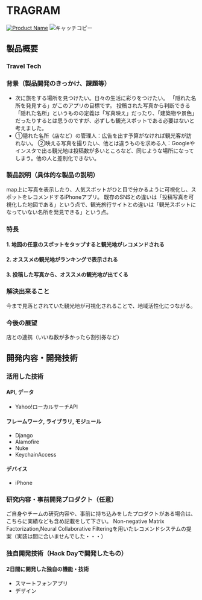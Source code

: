 # TRAGRAM

[![Product Name](image.png)](https://www.youtube.com/watch?v=G5rULR53uMk)
![キャッチコピー](https://user-images.githubusercontent.com/17947030/67153568-d6d37580-f326-11e9-86c8-6ab33d144a11.png)



## 製品概要
### Travel Tech
### 背景（製品開発のきっかけ、課題等）
- 次に旅をする場所を見つけたい。日々の生活に彩りをつけたい。
「隠れた名所を発見する」がこのアプリの目標です。
投稿された写真から判断できる「隠れた名所」というものの定義は「写真映え」だったり、「建築物や景色」だったりするとは思うのですが、必ずしも観光スポットである必要はないと考えました。
- ①隠れた名所（店など）の管理人：広告を出す予算がなければ観光客が訪れない。 ②映える写真を撮りたい、他とは違うものを求める人：Googleやインスタで出る観光地は投稿数が多いところなど、同じような場所になってしまう。他の人と差別化できない。
### 製品説明（具体的な製品の説明）
map上に写真を表示したり、人気スポットがひと目で分かるように可視化し、スポットをレコメンドするiPhoneアプリ。
既存のSNSとの違いは「投稿写真を可視化した地図である」という点で、観光旅行サイトとの違いは「観光スポットになっていない名所を発見できる」という点。
### 特長
#### 1. 地図の任意のスポットをタップすると観光地がレコメンドされる
#### 2. オススメの観光地がランキングで表示される
#### 3. 投稿した写真から、オススメの観光地が出てくる
### 解決出来ること
今まで見落とされていた観光地が可視化されることで、地域活性化につながる。
### 今後の展望
店との連携（いいね数が多かったら割引券など）
## 開発内容・開発技術
### 活用した技術
#### API, データ
- Yahoo!ローカルサーチAPI
#### フレームワーク, ライブラリ, モジュール
- Django
- Alamofire
- Nuke
- KeychainAccess
#### デバイス
- iPhone
### 研究内容・事前開発プロダクト（任意）
ご自身やチームの研究内容や、事前に持ち込みをしたプロダクトがある場合は、こちらに実績なども含め記載をして下さい。
Non-negative Matrix Factorization,Neural Collaborative Filteringを用いたレコメンドシステムの提案（実装は間に合いませんでした・・・）


### 独自開発技術（Hack Dayで開発したもの）
#### 2日間に開発した独自の機能・技術
* スマートフォンアプリ
* デザイン
